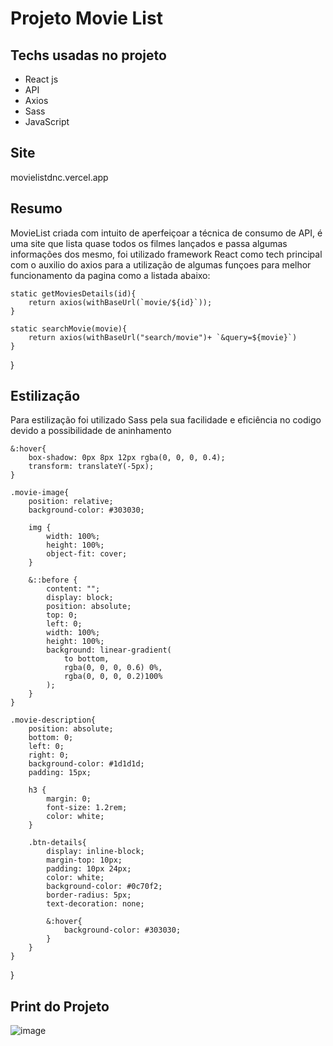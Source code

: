 # Projeto Movie List

## Techs usadas no projeto
- React js
- API
- Axios
- Sass
- JavaScript

## Site
movielistdnc.vercel.app

## Resumo

MovieList criada com intuito de aperfeiçoar a técnica de consumo de API, é uma site que lista quase todos os filmes lançados e passa algumas informações dos mesmo, foi utilizado framework React como tech principal com o auxilio do axios para a utilização de algumas funçoes para melhor funcionamento da pagina como a listada abaixo:

 
    static getMoviesDetails(id){
        return axios(withBaseUrl(`movie/${id}`));
    }

    static searchMovie(movie){
        return axios(withBaseUrl("search/movie")+ `&query=${movie}`)
    }
}   


## Estilização

Para estilização foi utilizado Sass pela sua facilidade e eficiência no codigo devido a possibilidade de aninhamento



    &:hover{
        box-shadow: 0px 8px 12px rgba(0, 0, 0, 0.4);
        transform: translateY(-5px);
    }

    .movie-image{
        position: relative;
        background-color: #303030;

        img {
            width: 100%;
            height: 100%;
            object-fit: cover;
        }

        &::before {
            content: "";
            display: block;
            position: absolute;
            top: 0;
            left: 0;
            width: 100%;
            height: 100%;
            background: linear-gradient(
                to bottom,
                rgba(0, 0, 0, 0.6) 0%,
                rgba(0, 0, 0, 0.2)100%
            );
        }
    }

    .movie-description{
        position: absolute;
        bottom: 0;
        left: 0;
        right: 0;
        background-color: #1d1d1d;
        padding: 15px;

        h3 {
            margin: 0;
            font-size: 1.2rem;
            color: white;
        }

        .btn-details{
            display: inline-block;
            margin-top: 10px;
            padding: 10px 24px;
            color: white;
            background-color: #0c70f2;
            border-radius: 5px;
            text-decoration: none;

            &:hover{
                background-color: #303030;
            }
        }
    }
}

## Print do Projeto

![image](https://github.com/devcarlosrlima/MovieList/assets/136191341/341e5e98-f1f2-4660-8dca-1f70575f998e)

